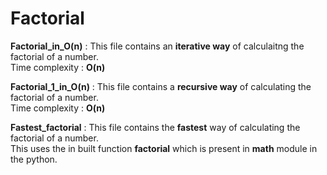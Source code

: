 # **Factorial**  

**Factorial_in_O(n)** : This file contains an **iterative way** of calculaitng the factorial of a number.  
                    Time complexity : **O(n)**  
                    
**Factorial_1_in_O(n)** : This file contains a **recursive way** of calculating the factorial of a number.  
                    Time complexity : **O(n)**  
                    
**Fastest_factorial** : This file contains the **fastest** way of calculating the factorial of a number.  
This uses the in built function **factorial** which is present in **math** module in the python.  
                    
